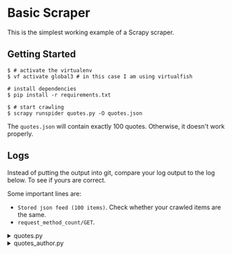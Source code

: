 # Basic Scraper

This is the simplest working example of a Scrapy scraper.

## Getting Started

``` shell
$ # activate the virtualenv
$ vf activate global3 # in this case I am using virtualfish

# install dependencies
$ pip install -r requirements.txt

$ # start crawling
$ scrapy runspider quotes.py -O quotes.json
```

The `quotes.json` will contain exactly 100 quotes. Otherwise, it doesn't work properly.

## Logs

Instead of putting the output into git, compare your log output to the log below.
To see if yours are correct.

Some important lines are:
- `Stored json feed (100 items)`. Check whether your crawled items are the same.
- `request_method_count/GET`.

<details>
  <summary>quotes.py</summary>
  
  ```python
2021-10-26 07:03:32 [scrapy.extensions.feedexport] INFO: Stored json feed (100 items) in: quotes.json
2021-10-26 07:03:32 [scrapy.statscollectors] INFO: Dumping Scrapy stats:
{'downloader/request_bytes': 2652,
 'downloader/request_count': 10,
 'downloader/request_method_count/GET': 10,
 'downloader/response_bytes': 23065,
 'downloader/response_count': 10,
 'downloader/response_status_count/200': 10,
 'elapsed_time_seconds': 5.565168,
 'feedexport/success_count/FileFeedStorage': 1,
 'finish_reason': 'finished',
 'finish_time': datetime.datetime(2021, 10, 26, 0, 3, 32, 194542),
 'httpcompression/response_bytes': 108561,
 'httpcompression/response_count': 10,
 'item_scraped_count': 100,
 'log_count/DEBUG': 110,
 'log_count/INFO': 11,
 'request_depth_max': 9,
 'response_received_count': 10,
 ```
  
</details> 

<details>
  <summary>quotes_author.py</summary>
  
  ```python
2021-10-26 07:25:57 [scrapy.extensions.feedexport] INFO: Stored json feed (100 items) in: quotes_author.json
2021-10-26 07:25:57 [scrapy.statscollectors] INFO: Dumping Scrapy stats:
{'downloader/request_bytes': 59416,
 'downloader/request_count': 210,
 'downloader/request_method_count/GET': 210,
 'downloader/response_bytes': 264437,
 'downloader/response_count': 210,
 'downloader/response_status_count/200': 110,
 'downloader/response_status_count/308': 100,
 'elapsed_time_seconds': 9.131498,
 'feedexport/success_count/FileFeedStorage': 1,
 'finish_reason': 'finished',
 'httpcompression/response_bytes': 477498,
 'httpcompression/response_count': 110,
 'item_scraped_count': 100,
 'log_count/DEBUG': 310,
 'log_count/INFO': 11,
 'request_depth_max': 10,
 'response_received_count': 110,
 ```
  
</details> 

